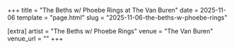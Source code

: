 +++
title = "The Beths w/ Phoebe Rings at The Van Buren"
date = 2025-11-06
template = "page.html"
slug = "2025-11-06-the-beths-w-phoebe-rings"

[extra]
artist = "The Beths w/ Phoebe Rings"
venue = "The Van Buren"
venue_url = ""
+++
